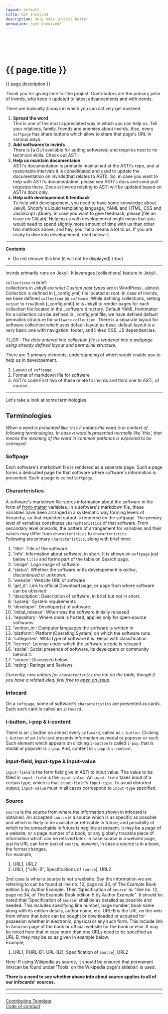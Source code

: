 ```yaml
---
layout: default
title: Get Involved
description: Help make invirds better
permalink: /get-involved/
---
```

<div class="container-fluid text-clr1 text-center py-3">
  <div style="height:3.5rem;"></div>
  <h1>{{ page.title }}</h1>
  <p>{{ page.description }}</p>
</div>

<!-- separator for banner and content -->
<div class="bg-nav px-2"><div class="bg-nav py-1 position-relative shadow"></div></div>

<div class="container-fluid bg-nav p-3" markdown="1">

Thank you for giving time for the project. Contributors are the primary pillar of invirds, who keep it updated to latest advancements and with trends.

There are basically 4 ways in which you can actively get involved.
1. **Spread the word**  
  This is one of the most appreciated way in which you can help us. Tell your relatives, family, friends and enemies about invirds. Also, every `softpage` has share buttons which allow to share that page's URL in various ways.
2. **Add softwares to invirds**  
  There is [a GUI available for adding softwares] and requires next to no technical skills. Check out ASTi.
3. **Help us maintain documentaion**  
  ASTi's documentation is primarily maintained at the ASTi's repo, and at reasonable intervals it is consolidated and used to update the documentation on invirds(that relates to ASTi). So, in case you want to help with ASTi's documentation, please see ASTi's docs and send pull requests there. Docs at invirds relating to ASTi will be updated based on ASTi's docs only.
4. **Help with developement & feedback**  
  To help with developement, you need to have some knowledge about Jekyll, Shopify's Liquid templating language, YAML and HTML, CSS and JavaScript+jQuery. In case you want to give feedback, please [file an issue on GitLab]. Helping us with developement might mean that you would need to spend slightly more amount of time with us than other two methods above, and hey, your help means a lot to us. If you are ready to dive into developement, read below :)

---
**Contents**
* Do not remove this line (it will not be displayed)
{:toc}
---

invirds primarily runs on Jekyll. It leverages [collections] feature in Jekyll.

`collections` in brief:  
  collections in Jekyll are what *Custom post types* are in WordPress...almost. Collection is defined in [_config.yml] file located at root. In case of invirds, we have defined `collection` as `software`. While defining collections, setting `output` to `true`(look [_config.yml]) tells Jekyll to render pages for each collection file located in the _software directory. Default YAML frontmatter for a collection can be defined in _config.yml file; we have defined default permalink structure for `software` `collection`. There is a separate layout for software collection which uses default layout as base. default layout is a very basic one with navigation, footer, and linked CSS, JS dependencies.
  
*TL;DR : The data entered into collection file is rendered into a webpage using already defined layout and permalink structure.*

There are 3 primary elements, understanding of which would enable you to help us in developement.
  1. Layout of `softpage`
  2. Format of markdown file for software
  3. ASTi's code
 First two of these relate to invirds and third one to ASTi, of course.

---

Let's take a look at some terminologies.

## Terminologies

*When a word is presented like `this` it means the word is in context of following terminologies. In case a word is presented normally like 'this', that means the meaning of the word in common parlance is expected to be conveyed.*
  
### Softpage
Each software's markdown file is rendered as a seperate page. Such a page forms a dedicated page for that software where software's information is presented. Such a page is called `Softpage`.
  
  
### Characteristics
A software's markdown file stores information about the software in the form of [front-matter](https://jekyllrb.com/docs/front-matter/) variables. In a software's markdown file, these variables have been arranged in a systematic way forming levels of hierarchy, so that expected output is rendered on the softpage. The primary level of variables constitutes `charachteristics` of that software. From secondary level onwards, the pattern of arrangement for variables and their values may differ from `characteristics` to `characteristics`.  
Following are primary `characteristics`, along with brief intro:  

1. 'title': Title of the software.  
2. 'info': Information about software, in short. It is shown on `softpage` just below `title` and forms part of the table on Search page.  
3. 'image': Logo image of software  
4. 'status': Whether the software or its developement is *active*, *discontinued* or *unknown*.  
5. 'website': Website URL of software  
6. 'get_it': Link to official Download page, or page from where software can be obtained  
7. 'description': Description of software, in brief but not in short.  
8. 'sysreq': System requirements  
9. 'developer': Developer(s) of software.  
10. 'initial_release': When was the software initially released  
11. 'repository': Where code is hosted, applies only for open-source softwares  
12. 'written_in': Computer languages the software is written in  
13. 'platform': Platform(Operating System) on which the software runs.  
14. 'categories': Whta type of software it is. Helps with classification  
15. 'license': License under which the software's code is released  
16. 'social': Social presence of software, its developers or community behind it.  
17. 'source': Discussed below  
18. 'rating': Ratings and Reviews  

*Currently, new entries for `characteristics` are not on the table, though if you have a related idea, feel free to [open an issue](https://gitlab.com/invirds/invirds.gitlab.io/issues).*
  
  
### Infocard
On a `softpage`, some of software's `characteristics` are presented as cards. Each such card is called an `infocard`.
  
  
### i-button, i-pop & i-content
There is an `i` button on almost every `infocard`, called as `i-button`. Clicking `i-button` of an `infocard` presents information as modal or popover or such. Such element which appears on clicking `i-button` is called `i-pop`, that is modal or popover is `i-pop`. And, content in `i-pop` is `i-content`.
  
  
### input-field, input-type & input-value
`input-field` is the form field give in ASTi to input value. The value to be filled in `input-field` is the `input-value`. An `input-field` takes input of a certain type, which is that `input-field`'s `input-type`. To avoid distorted output, `input-value` must in all cases correspond to `input-type` specified.
  
  
### Source
`source` is the source from where the information shown in infocard is obtained. An accepted `source` is a source which is as specific as possible and which is likely to be availabe or retrivable in future, and possibilty of which to be unreachable in future is neglible at present. It may be a page of a website, or a page number of a book, or any globally tracable piece of information which can be retrived later. In case source is a website page, just its URL can form part of `source`, however, in case a source is in a book, the format changes.  
For example,  
1. URL1, URL2
2. URL1, ["URL-B", Specifications of `source`], URL2

2nd case is when a source is not a website. Say the information we are referring to can be found at line no. 12, page no.34, of The Example Book edition 5 by Author Example. Then 'Specification of `source`' is: "line no. 12, page no.34, of The Example Book edition 5 by Author Example". It should be noted that 'Specification of `source`' shall be as detailed as possible and needed. This includes specifying line number, page number, book name along with its edition details, author name, etc. URL-B is the URL on the web from where that book can be bought or downloaded or acquired for possesion whether in electronic, physical or any such form. This include link to Amazon page of the book or official website for the book or else. It may be noted here that in case more than one URLs need to be specified as URL-B, they may be so as given in example below.  
Example,  
1. URL1, [[URL-B1, URL-B2], Specification of `source`], URL2

Note: If using Wikipedia as source, it should be ensured that permanant link(can be found under 'Tools' on the Wikipedia page's sidebar) is used.

**There is a need to see whether above info about source applies to all of our infocards' sources.**
  
---
---
  
[Contributing Template](https://github.com/nayafia/contributing-template/blob/master/CONTRIBUTING-template.md)  
[Code of conduct](https://www.contributor-covenant.org/)

</div>